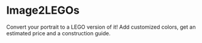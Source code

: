 # Image2LEGOs
Convert your portrait to a LEGO version of it! Add customized colors, get an estimated price and a construction guide.
